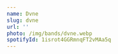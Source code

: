 ```yaml
---
name: Dvne
slug: dvne
url: ''
photo: /img/bands/dvne.webp
spotifyId: 1isrot4GGRmnqFT2vMAa5q
---
```

